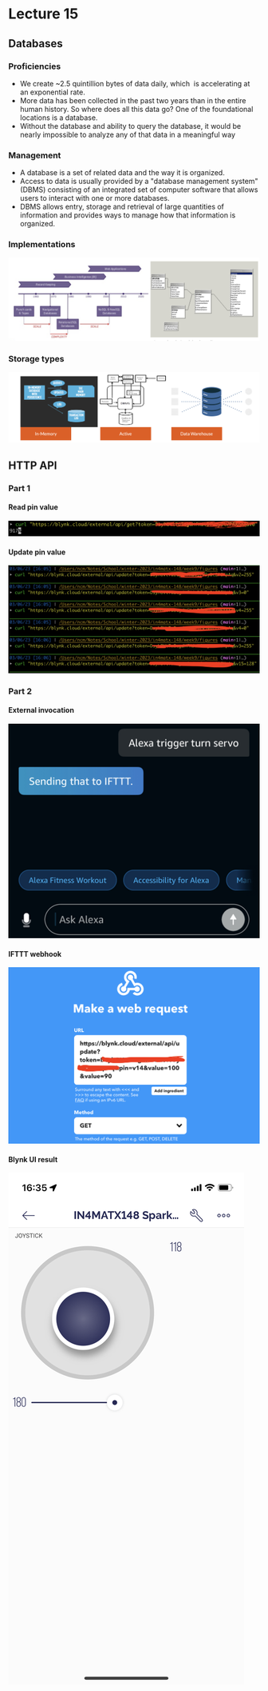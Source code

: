 # Lecture 15

## Databases

### Proficiencies

- We create ~2.5 quintillion bytes of data daily, which  is accelerating at an exponential rate.
- More data has been collected in the past two years than in the entire human history. So where does all this data go? One of the foundational locations is a database.
- Without the database and ability to query the database, it would be nearly impossible to analyze any of that data in a meaningful way

### Management

- A database is a set of related data and the way it is organized. 
- Access to data is usually provided by a "database management system" (DBMS) consisting of an integrated set of computer software that allows users to interact with one or more databases.
- DBMS allows entry, storage and retrieval of large quantities of information and provides ways to manage how that information is organized.

### Implementations

![Data Modeling](./figures/data-modeling.png)

### Storage types

![Database types](./figures/database-types.png)

## HTTP API

### Part 1

#### Read pin value

![Read Pin Value](./figures/read-pin-value.png)

#### Update pin value

![Update Pin Value](./figures/update-pin-value.png)

### Part 2

#### External invocation

![External Invocation](./figures/external-invocation.jpg)

#### IFTTT webhook

![IFTTT Webhook](./figures/ifttt-webhook.png)

#### Blynk UI result

![Blynk UI Results](./figures/blynk-ui-results.png)
